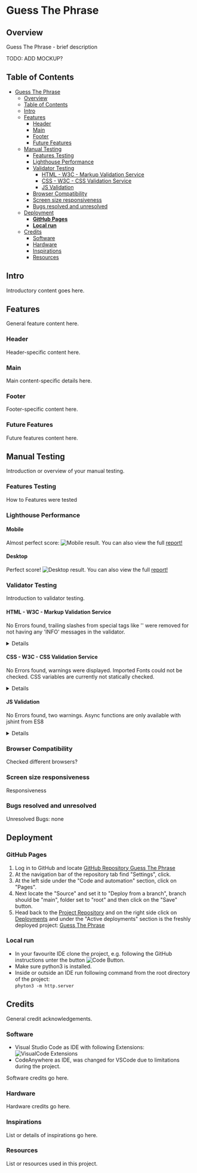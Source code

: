 # Guess The Phrase

## Overview

Guess The Phrase - brief description

TODO: ADD MOCKUP?

## Table of Contents

- [Guess The Phrase](#guess-the-phrase)
  - [Overview](#overview)
  - [Table of Contents](#table-of-contents)
  - [Intro](#intro)
  - [Features](#features)
    - [Header](#header)
    - [Main](#main)
    - [Footer](#footer)
    - [Future Features](#future-features)
  - [Manual Testing](#manual-testing)
    - [Features Testing](#features-testing)
    - [Lighthouse Performance](#lighthouse-performance)
    - [Validator Testing](#validator-testing)
      - [HTML - W3C - Markup Validation Service](#html---w3c---markup-validation-service)
      - [CSS - W3C - CSS Validation Service](#css---w3c---css-validation-service)
      - [JS Validation](#js-validation)
    - [Browser Compatibility](#browser-compatibility)
    - [Screen size responsiveness](#screen-size-responsiveness)
    - [Bugs resolved and unresolved](#bugs-resolved-and-unresolved)
  - [Deployment](#deployment)
    - [**GitHub Pages**](#github-pages)
    - [**Local run**](#local-run)
  - [Credits](#credits)
    - [Software](#software)
    - [Hardware](#hardware)
    - [Inspirations](#inspirations)
    - [Resources](#resources)

## Intro

Introductory content goes here.

## Features

General feature content here.

### Header

Header-specific content here.

### Main

Main content-specific details here.

### Footer

Footer-specific content here.

### Future Features

Future features content here.

## Manual Testing

Introduction or overview of your manual testing.

### Features Testing

How to Features were tested

### Lighthouse Performance

#### **Mobile**
Almost perfect score:
![Mobile result](assets/media/doc/validator/lighthouse_mobile_small.webp).
You can also view the full [report!](assets/media/doc/validator/lighthouse_mobile.html)

#### **Desktop**
Perfect score!
![Desktop result](assets/media/doc/validator/lighthouse_desktop_small.webp).
You can also view the full [report!](assets/media/doc/validator/lighthouse_desktop.html)

### Validator Testing

Introduction to validator testing.

#### HTML - W3C - Markup Validation Service

No Errors found, trailing slashes from special tags like '<meta>' were removed for not having any 'INFO' messages in the validator.
<details>
![HTML result](assets/media/doc/validator/w3c_html_result.webp)
</details>

#### CSS - W3C - CSS Validation Service

No Errors found, warnings were displayed. Imported Fonts could not be checked. CSS variables are currently not statically checked.
<details>
![CSS result](assets/media/doc/validator/w3c_css_result.webp)
</details>

#### JS Validation

No Errors found, two warnings. Async functions are only available with jshint from ES8
<details>
![CSS result](assets/media/doc/validator/w3c_css_result.webp)
</details>

### Browser Compatibility

Checked different browsers?

### Screen size responsiveness

Responsiveness

### Bugs resolved and unresolved

Unresolved Bugs: none

## Deployment

### **GitHub Pages**

1. Log in to GitHub and locate [GitHub Repository Guess The Phrase](https://github.com/DaSHdotHub/Guess-the-phrase)
2. At the navigation bar of the repository tab find "Settings", click.
3. At the left side under the "Code and automation" section, click on "Pages".
4. Next locate the "Source" and set it to "Deploy from a branch", branch should be "main", folder set to "root" and then click on the "Save" button.
5. Head back to the [Project Repository](https://github.com/DaSHdotHub/Guess-the-phrase) and on the right side click on [Deployments](https://github.com/DaSHdotHub/Guess-the-phrase/deployments) and under the "Active deployments" section is the freshly deployed project: [Guess The Phrase](https://dashdothub.github.io/Guess-The-Phrase/)

### **Local run**

- In your favourite IDE clone the project, e.g. following the GitHub instructions unter the button ![Code Button](assets/media/doc/GitHubCode.webp).
- Make sure python3 is installed.<br>
- Inside or outside an IDE run following command from the root directory of the project:<br>
  <code>phyton3 -m http.server</code>

## Credits

General credit acknowledgements.

### Software

- Visual Studio Code as IDE with following Extensions:
  ![VisualCode Extensions](assets/media/doc/VisualCodeExtensions.webp)
- CodeAnywhere as IDE, was changed for VSCode due to limitations during the project.

Software credits go here.

### Hardware

Hardware credits go here.

### Inspirations

List or details of inspirations go here.

### Resources

List or resources used in this project.
